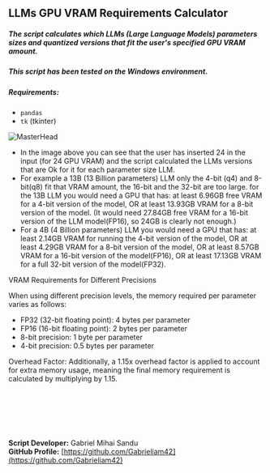 ## LLMs GPU VRAM Requirements Calculator

##### The script calculates which LLMs (Large Language Models) parameters sizes and quantized versions that fit the user's specified GPU VRAM amount.



##### This script has been tested on the Windows environment.



##### Requirements:

- `pandas`
- `tk` (tkinter)


![MasterHead](https://i.imgur.com/GyT2EXf.png)


- In the image above you can see that the user has inserted 24 in the input (for 24 GPU VRAM) and the script calculated the LLMs versions that are Ok for it for each parameter size LLM.
- For example a 13B (13 Billion parameters) LLM only the 4-bit (q4) and 8-bit(q8) fit that VRAM amount, the 16-bit and the 32-bit are too large. for the 13B LLM you would need a GPU that has: at least 6.96GB free VRAM for a 4-bit version of the model, OR at least 13.93GB VRAM for a 8-bit version of the model. (It would need 27.84GB free VRAM for a 16-bit version of the LLM model(FP16), so 24GB is clearly not enough.)
- For a 4B (4 Billion parameters) LLM you would need a GPU that has: at least 2.14GB VRAM for running the 4-bit version of the model, OR at least 4.29GB VRAM for a 8-bit version of the model, OR at least 8.57GB VRAM for a 16-bit version of the model(FP16), OR at least 17.13GB VRAM for a full 32-bit version of the model(FP32).



VRAM Requirements for Different Precisions

When using different precision levels, the memory required per parameter varies as follows:

* FP32 (32-bit floating point): 4 bytes per parameter
* FP16 (16-bit floating point): 2 bytes per parameter
* 8-bit precision: 1 byte per parameter
* 4-bit precision: 0.5 bytes per parameter


Overhead Factor:
Additionally, a 1.15x overhead factor is applied to account for extra memory usage, meaning the final memory requirement is calculated by multiplying by 1.15.



<br><br>





<br><br>




**Script Developer:** Gabriel Mihai Sandu  
**GitHub Profile:** [https://github.com/Gabrieliam42](https://github.com/Gabrieliam42)
